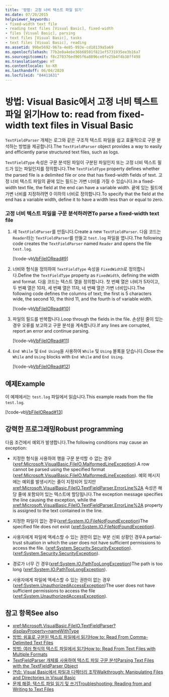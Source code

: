 ```yaml
---
title: '방법: 고정 너비 텍스트 파일 읽기'
ms.date: 07/20/2015
helpviewer_keywords:
- fixed-width text file
- reading text files [Visual Basic], fixed-width
- files [Visual Basic], parsing
- text files [Visual Basic], tasks
- text files [Visual Basic], reading
ms.assetid: 99be5692-967a-4e85-993e-cd18139a5a69
ms.openlocfilehash: 77b2e0a4ebe36b68501f821ef5731935ee3b16a7
ms.sourcegitcommit: f8c270376ed905f6a8896ce0fe25b4f4b38ff498
ms.translationtype: HT
ms.contentlocale: ko-KR
ms.lasthandoff: 06/04/2020
ms.locfileid: "84411631"
---
```

# <a name="how-to-read-from-fixed-width-text-files-in-visual-basic"></a><span data-ttu-id="f787b-102">방법: Visual Basic에서 고정 너비 텍스트 파일 읽기</span><span class="sxs-lookup"><span data-stu-id="f787b-102">How to: read from fixed-width text files in Visual Basic</span></span>

<span data-ttu-id="f787b-103">`TextFieldParser` 개체는 로그와 같은 구조적 텍스트 파일을 쉽고 효율적으로 구문 분석하는 방법을 제공합니다.</span><span class="sxs-lookup"><span data-stu-id="f787b-103">The `TextFieldParser` object provides a way to easily and efficiently parse structured text files, such as logs.</span></span>  
  
 <span data-ttu-id="f787b-104">`TextFieldType` 속성은 구문 분석된 파일이 구분된 파일인지 또는 고정 너비 텍스트 필드가 있는 파일인지를 정의합니다.</span><span class="sxs-lookup"><span data-stu-id="f787b-104">The `TextFieldType` property defines whether the parsed file is a delimited file or one that has fixed-width fields of text.</span></span> <span data-ttu-id="f787b-105">고정 너비 텍스트 파일의 끝에 있는 필드는 가변 너비를 가질 수 있습니다.</span><span class="sxs-lookup"><span data-stu-id="f787b-105">In a fixed-width text file, the field at the end can have a variable width.</span></span> <span data-ttu-id="f787b-106">끝에 있는 필드에 가변 너비를 지정하려면 0 이하의 너비로 정의합니다.</span><span class="sxs-lookup"><span data-stu-id="f787b-106">To specify that the field at the end has a variable width, define it to have a width less than or equal to zero.</span></span>  
  
### <a name="to-parse-a-fixed-width-text-file"></a><span data-ttu-id="f787b-107">고정 너비 텍스트 파일을 구문 분석하려면</span><span class="sxs-lookup"><span data-stu-id="f787b-107">To parse a fixed-width text file</span></span>  
  
1. <span data-ttu-id="f787b-108">새 `TextFieldParser`를 만듭니다.</span><span class="sxs-lookup"><span data-stu-id="f787b-108">Create a new `TextFieldParser`.</span></span> <span data-ttu-id="f787b-109">다음 코드는 `Reader`라는 `TextFieldParser`를 만들고 `test.log` 파일을 엽니다.</span><span class="sxs-lookup"><span data-stu-id="f787b-109">The following code creates the `TextFieldParser` named `Reader` and opens the file `test.log`.</span></span>  
  
     [!code-vb[VbFileIORead#9](~/samples/snippets/visualbasic/VS_Snippets_VBCSharp/VbFileIORead/VB/Class1.vb#9)]  
  
2. <span data-ttu-id="f787b-110">너비와 형식을 정의하여 `TextFieldType` 속성을 `FixedWidth`로 정의합니다.</span><span class="sxs-lookup"><span data-stu-id="f787b-110">Define the `TextFieldType` property as `FixedWidth`, defining the width and format.</span></span> <span data-ttu-id="f787b-111">다음 코드는 텍스트 열을 정의합니다. 첫 번째 열은 너비가 5자이고, 두 번째 열은 10자, 세 번째 열은 11자, 네 번째 열은 가변 너비입니다.</span><span class="sxs-lookup"><span data-stu-id="f787b-111">The following code defines the columns of text; the first is 5 characters wide, the second 10, the third 11, and the fourth is of variable width.</span></span>  
  
     [!code-vb[VbFileIORead#10](~/samples/snippets/visualbasic/VS_Snippets_VBCSharp/VbFileIORead/VB/Class1.vb#10)]  
  
3. <span data-ttu-id="f787b-112">파일의 필드를 반복합니다.</span><span class="sxs-lookup"><span data-stu-id="f787b-112">Loop through the fields in the file.</span></span> <span data-ttu-id="f787b-113">손상된 줄이 있는 경우 오류를 보고하고 구문 분석을 계속합니다.</span><span class="sxs-lookup"><span data-stu-id="f787b-113">If any lines are corrupted, report an error and continue parsing.</span></span>  
  
     [!code-vb[VbFileIORead#11](~/samples/snippets/visualbasic/VS_Snippets_VBCSharp/VbFileIORead/VB/Class1.vb#11)]  
  
4. <span data-ttu-id="f787b-114">`End While` 및 `End Using`을 사용하여 `While` 및 `Using` 블록을 닫습니다.</span><span class="sxs-lookup"><span data-stu-id="f787b-114">Close the `While` and `Using` blocks with `End While` and `End Using`.</span></span>  
  
     [!code-vb[VbFileIORead#12](~/samples/snippets/visualbasic/VS_Snippets_VBCSharp/VbFileIORead/VB/Class1.vb#12)]  
  
## <a name="example"></a><span data-ttu-id="f787b-115">예제</span><span class="sxs-lookup"><span data-stu-id="f787b-115">Example</span></span>  

 <span data-ttu-id="f787b-116">이 예제에서는 `test.log` 파일에서 읽습니다.</span><span class="sxs-lookup"><span data-stu-id="f787b-116">This example reads from the file `test.log`.</span></span>  
  
 [!code-vb[VbFileIORead#13](~/samples/snippets/visualbasic/VS_Snippets_VBCSharp/VbFileIORead/VB/Class1.vb#13)]  
  
## <a name="robust-programming"></a><span data-ttu-id="f787b-117">강력한 프로그래밍</span><span class="sxs-lookup"><span data-stu-id="f787b-117">Robust programming</span></span>  

 <span data-ttu-id="f787b-118">다음 조건에서 예외가 발생합니다.</span><span class="sxs-lookup"><span data-stu-id="f787b-118">The following conditions may cause an exception:</span></span>  
  
- <span data-ttu-id="f787b-119">지정한 형식을 사용하여 행을 구문 분석할 수 없는 경우(<xref:Microsoft.VisualBasic.FileIO.MalformedLineException>).</span><span class="sxs-lookup"><span data-stu-id="f787b-119">A row cannot be parsed using the specified format (<xref:Microsoft.VisualBasic.FileIO.MalformedLineException>).</span></span> <span data-ttu-id="f787b-120">예외 메시지에는 예외를 발생시키는 줄이 지정되어 있지만 <xref:Microsoft.VisualBasic.FileIO.TextFieldParser.ErrorLine%2A> 속성은 해당 줄에 포함되어 있는 텍스트에 할당됩니다.</span><span class="sxs-lookup"><span data-stu-id="f787b-120">The exception message specifies the line causing the exception, while the <xref:Microsoft.VisualBasic.FileIO.TextFieldParser.ErrorLine%2A> property is assigned to the text contained in the line.</span></span>  
  
- <span data-ttu-id="f787b-121">지정한 파일이 없는 경우(<xref:System.IO.FileNotFoundException>)</span><span class="sxs-lookup"><span data-stu-id="f787b-121">The specified file does not exist (<xref:System.IO.FileNotFoundException>).</span></span>  
  
- <span data-ttu-id="f787b-122">사용자에게 파일에 액세스할 수 있는 권한이 없는 부분 신뢰 상황인 경우</span><span class="sxs-lookup"><span data-stu-id="f787b-122">A partial-trust situation in which the user does not have sufficient permissions to access the file.</span></span> <span data-ttu-id="f787b-123">(<xref:System.Security.SecurityException>).</span><span class="sxs-lookup"><span data-stu-id="f787b-123">(<xref:System.Security.SecurityException>).</span></span>  
  
- <span data-ttu-id="f787b-124">경로가 너무 긴 경우(<xref:System.IO.PathTooLongException>)</span><span class="sxs-lookup"><span data-stu-id="f787b-124">The path is too long (<xref:System.IO.PathTooLongException>).</span></span>  
  
- <span data-ttu-id="f787b-125">사용자에게 파일에 액세스할 수 있는 권한이 없는 경우(<xref:System.UnauthorizedAccessException>)</span><span class="sxs-lookup"><span data-stu-id="f787b-125">The user does not have sufficient permissions to access the file (<xref:System.UnauthorizedAccessException>).</span></span>  
  
## <a name="see-also"></a><span data-ttu-id="f787b-126">참고 항목</span><span class="sxs-lookup"><span data-stu-id="f787b-126">See also</span></span>

- <xref:Microsoft.VisualBasic.FileIO.TextFieldParser?displayProperty=nameWithType>
- [<span data-ttu-id="f787b-127">방법: 쉼표로 구분된 텍스트 파일에서 읽기</span><span class="sxs-lookup"><span data-stu-id="f787b-127">How to: Read From Comma-Delimited Text Files</span></span>](how-to-read-from-comma-delimited-text-files.md)
- [<span data-ttu-id="f787b-128">방법: 여러 형식의 텍스트 파일에서 읽기</span><span class="sxs-lookup"><span data-stu-id="f787b-128">How to: Read From Text Files with Multiple Formats</span></span>](how-to-read-from-text-files-with-multiple-formats.md)
- [<span data-ttu-id="f787b-129">TextFieldParser 개체를 사용하여 텍스트 파일 구문 분석</span><span class="sxs-lookup"><span data-stu-id="f787b-129">Parsing Text Files with the TextFieldParser Object</span></span>](parsing-text-files-with-the-textfieldparser-object.md)
- [<span data-ttu-id="f787b-130">연습: Visual Basic에서 파일과 디렉터리 조작</span><span class="sxs-lookup"><span data-stu-id="f787b-130">Walkthrough: Manipulating Files and Directories in Visual Basic</span></span>](walkthrough-manipulating-files-and-directories.md)
- [<span data-ttu-id="f787b-131">문제 해결: 텍스트 파일 읽기 및 쓰기</span><span class="sxs-lookup"><span data-stu-id="f787b-131">Troubleshooting: Reading from and Writing to Text Files</span></span>](troubleshooting-reading-from-and-writing-to-text-files.md)
